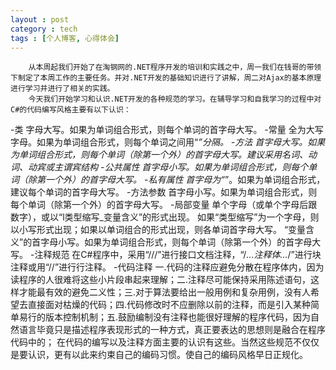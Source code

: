 ```yaml
---
layout : post
category : tech
tags : [个人博客, 心得体会]
---  
```

        从本周起我们开始了在淘钢网的.NET程序开发的培训和实践之中，周一我们在钱哥的带领下制定了本周工作的主要任务。并对.NET开发的基础知识进行了讲解，周二对Ajax的基本原理进行学习并进行了相关的实践。
        今天我们开始学习和认识.NET开发的各种规范的学习。在辅导学习和自我学习的过程中对C#的代码编写风格主要有以下认识：
-类
        字母大写。如果为单词组合形式，则每个单词的首字母大写。
        -常量
        全为大写字母。如果为单词组合形式，则每个单词之间用“_”分隔。
        -方法
        首字母大写。如果为单词组合形式，则每个单词（除第一个外）的首字母大写。建议采用名词、动词、动宾或主谓宾结构
        -公共属性
        首字母小写。如果为单词组合形式，则每个单词（除第一个外）的首字母大写。
        -私有属性
        首字母为“_”。如果为单词组合形式，建议每个单词的首字母大写。
        -方法参数
        首字母小写。如果为单词组合形式，则每个单词（除第一个外）的首字母大写。
        -局部变量
        单个字母（或单个字母后跟数字），或以“l类型缩写_变量含义”的形式出现。
        如果“类型缩写”为一个字母，则以小写形式出现；如果以单词组合的形式出现，则各单词首字母大写。 “变量含义”的首字母小写。如果为单词组合形式，则每个单词（除第一个外）的首字母大写。
        -注释规范
        在C#程序中，采用“///”进行接口文档注释，“/*…注释体…*/”进行块注释或用“//”进行行注释。
        -代码注释
        一.代码的注释应避免分散在程序体内，因为读程序的人很难将这些小片段串起来理解；二.注释尽可能保持采用陈述语句，这样才能最有效的避免二义性；三.对于算法要给出一般用例和复杂用例，没有人希望去直接面对枯燥的代码；四.代码修改时不应删除以前的注释，而是引入某种简单易行的版本控制机制；五.鼓励编制没有注释也能很好理解的程序代码，因为自然语言毕竟只是描述程序表现形式的一种方式，真正要表达的思想则是融合在程序代码中的；
        在代码的编写以及注释方面主要的认识有这些。当然这些规范不仅仅是要认识，更有以此来约束自己的编码习惯。使自己的编码风格早日正规化。
